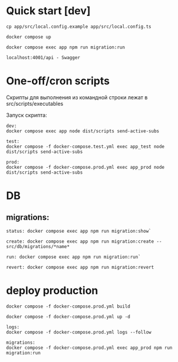 # Quick start [dev]

```
cp app/src/local.config.example app/src/local.config.ts

docker compose up

docker compose exec app npm run migration:run

localhost:4001/api - Swagger
```

# One-off/cron scripts
Скрипты для выполнения из командной строки лежат в src/scripts/executables

Запуск скрипта:

```
dev:
docker compose exec app node dist/scripts send-active-subs

test:
docker compose -f docker-compose.test.yml exec app_test node dist/scripts send-active-subs

prod:
docker compose -f docker-compose.prod.yml exec app_prod node dist/scripts send-active-subs
```

# DB

## migrations:

```
status: docker compose exec app npm run migration:show`

create: docker compose exec app npm run migration:create -- src/db/migrations/*name*

run: docker compose exec app npm run migration:run`

revert: docker compose exec app npm run migration:revert
```

# deploy production

```
docker compose -f docker-compose.prod.yml build

docker compose -f docker-compose.prod.yml up -d

logs:
docker compose -f docker-compose.prod.yml logs --follow

migrations:
docker compose -f docker-compose.prod.yml exec app_prod npm run migration:run
```
